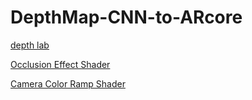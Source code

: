 # DepthMap-CNN-to-ARcore

[depth lab](https://github.com/googlesamples/arcore-depth-lab/)

[Occlusion Effect Shader](https://github.com/google-ar/arcore-unity-sdk/blob/master/Assets/GoogleARCore/Examples/Common/Materials/Shaders/OcclusionImageEffect.shader)

[Camera Color Ramp Shader](https://github.com/google-ar/arcore-unity-sdk/blob/master/Assets/GoogleARCore/Examples/Common/Materials/Shaders/CameraColorRampShader.shader)
